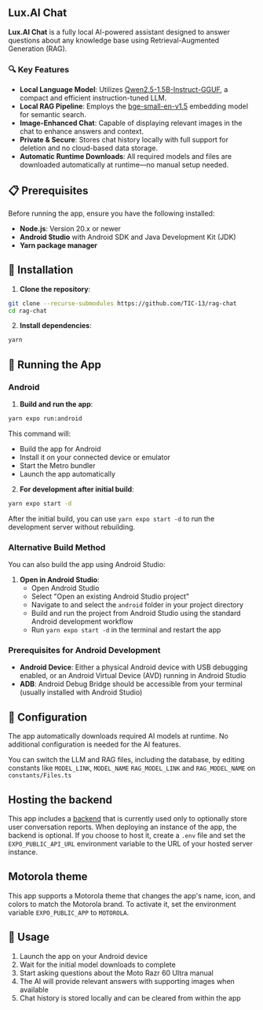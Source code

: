 ## Lux.AI Chat

**Lux.AI Chat** is a fully local AI-powered assistant designed to answer questions about any knowledge base using Retrieval-Augmented Generation (RAG). 

### 🔍 Key Features
- **Local Language Model**: Utilizes [Qwen2.5-1.5B-Instruct-GGUF](https://huggingface.co/Qwen/Qwen2.5-1.5B-Instruct-GGUF), a compact and efficient instruction-tuned LLM.
- **Local RAG Pipeline**: Employs the [bge-small-en-v1.5](https://huggingface.co/BAAI/bge-small-en-v1.5) embedding model for semantic search.
- **Image-Enhanced Chat**: Capable of displaying relevant images in the chat to enhance answers and context.
- **Private & Secure**: Stores chat history locally with full support for deletion and no cloud-based data storage. 
- **Automatic Runtime Downloads**: All required models and files are downloaded automatically at runtime—no manual setup needed.

## 📋 Prerequisites

Before running the app, ensure you have the following installed:

- **Node.js**: Version 20.x or newer
- **Android Studio** with Android SDK and Java Development Kit (JDK)
- **Yarn package manager**

## 🚀 Installation

1. **Clone the repository**:
```bash
git clone --recurse-submodules https://github.com/TIC-13/rag-chat
cd rag-chat
```

2. **Install dependencies**:
```bash
yarn 
```

## 📱 Running the App

### Android 

1. **Build and run the app**:
```bash
yarn expo run:android
```

This command will:
- Build the app for Android
- Install it on your connected device or emulator
- Start the Metro bundler
- Launch the app automatically

2. **For development after initial build**:
```bash
yarn expo start -d
```

After the initial build, you can use `yarn expo start -d` to run the development server without rebuilding.

### Alternative Build Method

You can also build the app using Android Studio:

1. **Open in Android Studio**:
   - Open Android Studio
   - Select "Open an existing Android Studio project"
   - Navigate to and select the `android` folder in your project directory
   - Build and run the project from Android Studio using the standard Android development workflow
   - Run `yarn expo start -d` in the terminal and restart the app

### Prerequisites for Android Development

- **Android Device**: Either a physical Android device with USB debugging enabled, or an Android Virtual Device (AVD) running in Android Studio
- **ADB**: Android Debug Bridge should be accessible from your terminal (usually installed with Android Studio)

## 🔧 Configuration

The app automatically downloads required AI models at runtime. No additional configuration is needed for the AI features.

You can switch the LLM and RAG files, including the database, by editing constants like `MODEL_LINK`, `MODEL_NAME` `RAG_MODEL_LINK` and `RAG_MODEL_NAME` on `constants/Files.ts`

## Hosting the backend

This app includes a [backend](https://github.com/TIC-13/rag-chat-backend) that is currently used only to optionally store user conversation reports.
When deploying an instance of the app, the backend is optional. If you choose to host it, create a `.env` file and set the `EXPO_PUBLIC_API_URL` environment variable to the URL of your hosted server instance.

## Motorola theme

This app supports a Motorola theme that changes the app's name, icon, and colors to match the Motorola brand.
To activate it, set the environment variable `EXPO_PUBLIC_APP` to `MOTOROLA`.

## 📝 Usage

1. Launch the app on your Android device
2. Wait for the initial model downloads to complete
3. Start asking questions about the Moto Razr 60 Ultra manual
4. The AI will provide relevant answers with supporting images when available
5. Chat history is stored locally and can be cleared from within the app
